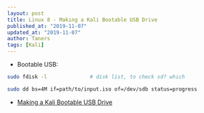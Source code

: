 ```yaml
---
layout: post
title: Linux 8 - Making a Kali Bootable USB Drive
published_at: "2019-11-07"
updated_at: "2019-11-07"
author: Taners
tags: [Kali]
---
```


- Bootable USB:

```bash
sudo fdisk -l              # disk list, to check sd? which 

sudo dd bs=4M if=path/to/input.iso of=/dev/sdb status=progress
```

- [Making a Kali Bootable USB Drive](https://www.kali.org/docs/usb/kali-linux-live-usb-install/)
